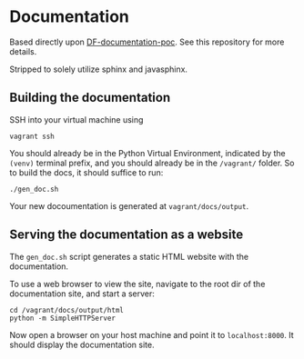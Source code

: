 Documentation
=============

Based directly upon [DF-documentation-poc](https://github.com/magenta-aps/df-documentation-poc).
See this repository for more details.

Stripped to solely utilize sphinx and javasphinx.


## Building the documentation

SSH into your virtual machine using 

    vagrant ssh

You should already be in the Python Virtual Environment, indicated by the 
`(venv)` terminal prefix, and you should already be in the `/vagrant/` folder.
So to build the docs, it should suffice to run:

    ./gen_doc.sh

Your new docoumentation is generated at `vagrant/docs/output`. 


## Serving the documentation as a website

The `gen_doc.sh` script generates a static HTML website with the documentation. 

To use a web browser to view the site, navigate to the root dir of the
documentation site, and start a server:

    cd /vagrant/docs/output/html
    python -m SimpleHTTPServer

Now open a browser on your host machine and point it to `localhost:8000`.
It should display the documentation site.
